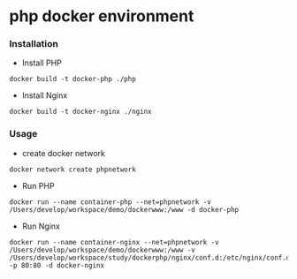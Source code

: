 # php docker environment

### Installation

* Install PHP

```
docker build -t docker-php ./php
```

* Install Nginx

```
docker build -t docker-nginx ./nginx
```

###  Usage

* create docker network

```
docker network create phpnetwork
```

* Run PHP

```
docker run --name container-php --net=phpnetwork -v /Users/develop/workspace/demo/dockerwww:/www -d docker-php
```

* Run Nginx

```
docker run --name container-nginx --net=phpnetwork -v /Users/develop/workspace/demo/dockerwww:/www -v /Users/develop/workspace/study/dockerphp/nginx/conf.d:/etc/nginx/conf.d:ro -p 80:80 -d docker-nginx
```

